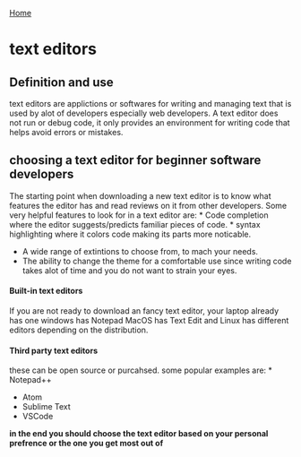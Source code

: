 [Home](https://dinaalsaid.github.io/learning-journal/)
# text editors
## Definition and use
text editors are applictions or softwares for writing and managing text that is used by alot of developers especially web developers. A text editor does not run or debug code, it only provides an environment for writing code that helps avoid errors or mistakes.

## choosing a text editor for beginner software developers
The starting point when downloading a new text editor is to know what features the editor has and read reviews on it from other developers.
Some very helpful features to look for in a text editor are: * Code completion where the editor suggests/predicts familiar pieces of code. * syntax highlighting where it colors code making its parts more noticable.
* A wide range of extintions to choose from, to mach your needs.
* The ability to change the theme for a comfortable use since writing code takes alot of time and you do not want to strain your eyes.


#### Built-in text editors
If you are not ready to download an fancy text editor, your laptop already has one
windows has Notepad MacOS has Text Edit and Linux has different editors depending on the distribution.

#### Third party text editors
these can be open source or purcahsed. some popular examples are: * Notepad++
* Atom 
* Sublime Text
* VSCode

**in the end you should choose the text editor based on your personal prefrence or the one you get most out of**

